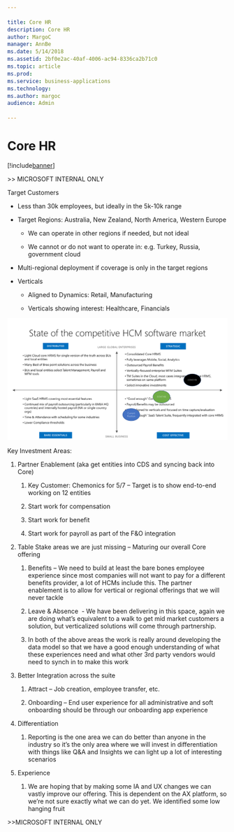 ```yaml
---

title: Core HR
description: Core HR
author: MargoC
manager: AnnBe
ms.date: 5/14/2018
ms.assetid: 2bf0e2ac-40af-4006-ac94-8336ca2b71c0
ms.topic: article
ms.prod: 
ms.service: business-applications
ms.technology: 
ms.author: margoc
audience: Admin

---
```

#  Core HR


[!include[banner](../../includes/banner.md)]

\>\> MICROSOFT INTERNAL ONLY

Target Customers

-   Less than 30k employees, but ideally in the 5k-10k range

-   Target Regions: Australia, New Zealand, North America, Western Europe

    -   We can operate in other regions if needed, but not ideal

    -   We cannot or do not want to operate in: e.g. Turkey, Russia, government
        cloud

-   Multi-regional deployment if coverage is only in the target regions

-   Verticals

    -   Aligned to Dynamics: Retail, Manufacturing

    -   Verticals showing interest: Healthcare, Financials

![](media/core-hr-1.png "")
<!-- Picture 2 -->


Key Investment Areas:

1.  Partner Enablement (aka get entities into CDS and syncing back into Core)

    1.  Key Customer: Chemonics for 5/7 – Target is to show end-to-end working
        on 12 entities

    2.  Start work for compensation

    3.  Start work for benefit

    4.  Start work for payroll as part of the F&O integration

2.  Table Stake areas we are just missing – Maturing our overall Core offering

    1.  Benefits – We need to build at least the bare bones employee experience
        since most companies will not want to pay for a different benefits
        provider, a lot of HCMs include this. The partner enablement is to allow
        for vertical or regional offerings that we will never tackle

    2.  Leave & Absence  - We have been delivering in this space, again we are
        doing what’s equivalent to a walk to get mid market customers a
        solution, but verticalized solutions will come through partnership.

    3.  In both of the above areas the work is really around developing the data
        model so that we have a good enough understanding of what these
        experiences need and what other 3rd party vendors would need to synch in
        to make this work

3.  Better Integration across the suite

    1.  Attract – Job creation, employee transfer, etc.

    2.  Onboarding – End user experience for all administrative and soft
        onboarding should be through our onboarding app experience

4.  Differentiation

    1.  Reporting is the one area we can do better than anyone in the industry
        so it’s the only area where we will invest in differentiation with
        things like Q&A and Insights we can light up a lot of interesting
        scenarios

5.  Experience

    1.  We are hoping that by making some IA and UX changes we can vastly
        improve our offering. This is dependent on the AX platform, so we’re not
        sure exactly what we can do yet. We identified some low hanging fruit

\>\>MICROSOFT INTERNAL ONLY
